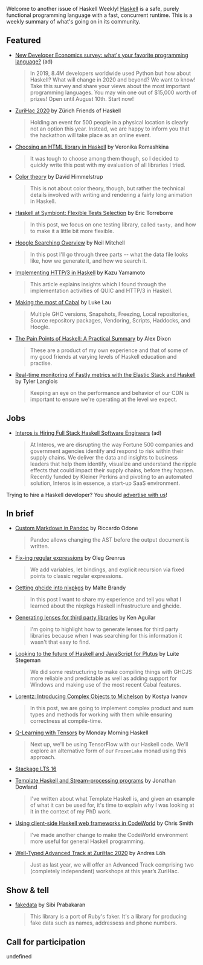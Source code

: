 Welcome to another issue of Haskell Weekly!
[Haskell](https://www.haskell.org) is a safe, purely functional programming language with a fast, concurrent runtime.
This is a weekly summary of what's going on in its community.

## Featured

- [New Developer Economics survey: what's your favorite programming language?](https://www.developereconomics.net/?utm_medium=newsletter&utm_source=haskell&utm_campaign=haskell_newsletter) (ad)
  > In 2019, 8.4M developers worldwide used Python but how about Haskell? What will change in 2020 and beyond? We want to know! Take this survey and share your views about the most important programming languages. You may win one out of $15,000 worth of prizes! Open until August 10th. Start now!

- [ZuriHac 2020](https://zfoh.ch/zurihac2020/) by Zürich Friends of Haskell
  > Holding an event for 500 people in a physical location is clearly not an option this year. Instead, we are happy to inform you that the hackathon will take place as an online event.

- [Choosing an HTML library in Haskell](https://vrom911.github.io/blog/html-libraries) by Veronika Romashkina
  > It was tough to choose among them though, so I decided to quickly write this post with my evaluation of all libraries I tried.

- [Color theory](https://reanimate.readthedocs.io/en/latest/showcase_colortheory/) by David Himmelstrup
  > This is not about color theory, though, but rather the technical details involved with writing and rendering a fairly long animation in Haskell.

- [Haskell at Symbiont: Flexible Tests Selection](https://www.symbiont.io/post/haskell-at-symbiont-flexible-tests-selection) by Eric Torreborre
  > In this post, we focus on one testing library, called `tasty,` and how to make it a little bit more flexible.

- [Hoogle Searching Overview](https://neilmitchell.blogspot.com/2020/06/hoogle-searching-overview.html) by Neil Mitchell
  > In this post I'll go through three parts -- what the data file looks like, how we generate it, and how we search it.

- [Implementing HTTP/3 in Haskell](https://kazu-yamamoto.hatenablog.jp/entry/2020/06/09/155236) by Kazu Yamamoto
  > This article explains insights which I found through the implementation activities of QUIC and HTTP/3 in Haskell.

- [Making the most of Cabal](https://lukelau.me/haskell/posts/making-the-most-of-cabal/) by Luke Lau
  > Multiple GHC versions, Snapshots, Freezing, Local repositories, Source repository packages, Vendoring, Scripts, Haddocks, and Hoogle.

- [The Pain Points of Haskell: A Practical Summary](https://dixonary.co.uk/blog/haskell/pain) by Alex Dixon
  > These are a product of my own experience and that of some of my good friends at varying levels of Haskell education and practise.

- [Real-time monitoring of Fastly metrics with the Elastic Stack and Haskell](https://www.elastic.co/blog/monitoring-fastly-with-elastic-stack-and-haskell) by Tyler Langlois
  > Keeping an eye on the performance and behavior of our CDN is important to ensure we're operating at the level we expect.

## Jobs

- [Interos is Hiring Full Stack Haskell Software Engineers](https://www.interos.ai/vacancies/#haskell-software-engineer) (ad)
  > At Interos, we are disrupting the way Fortune 500 companies and government agencies identify and respond to risk within their supply chains. We deliver the data and insights to business leaders that help them identify, visualize and understand the ripple effects that could impact their supply chains, before they happen. Recently funded by Kleiner Perkins and pivoting to an automated solution, Interos is in essence, a start-up SaaS environment.

Trying to hire a Haskell developer?
You should [advertise with us](https://haskellweekly.news/advertising.html)!

## In brief

- [Custom Markdown in Pandoc](https://dev.to/riccardoodone/custom-markdown-in-pandoc-43hf) by Riccardo Odone
  > Pandoc allows changing the AST before the output document is written.

- [Fix-ing regular expressions](https://well-typed.com/blog/2020/06/fix-ing-regular-expressions/) by Oleg Grenrus
  > We add variables, let bindings, and explicit recursion via fixed points to classic regular expressions.

- [Getting ghcide into nixpkgs](https://mpickering.github.io/ide/posts/2020-06-05-ghcide-and-nixpkgs.html) by Malte Brandy
  > In this post I want to share my experience and tell you what I learned about the nixpkgs Haskell infrastructure and ghcide.

- [Generating lenses for third party libraries](https://dev.to/piq9117/haskell-generating-lenses-for-third-party-libraries-1oik) by Ken Aguilar
  > I'm going to highlight how to generate lenses for third party libraries because when I was searching for this information it wasn't that easy to find.

- [Looking to the future of Haskell and JavaScript for Plutus](https://iohk.io/en/blog/posts/2020/06/04/looking-to-the-future-of-haskell-and-javascript-for-plutus/) by Luite Stegeman
  > We did some restructuring to make compiling things with GHCJS more reliable and predictable as well as adding support for Windows and making use of the most recent Cabal features.

- [Lorentz: Introducing Complex Objects to Michelson](https://serokell.io/blog/lorentz-complex-objects) by Kostya Ivanov
  > In this post, we are going to implement complex product and sum types and methods for working with them while ensuring correctness at compile-time.

- [Q-Learning with Tensors](https://mmhaskell.com/blog/2020/6/8/q-learning-with-tensors) by Monday Morning Haskell
  > Next up, we'll be using TensorFlow with our Haskell code. We'll explore an alternative form of our `FrozenLake` monad using this approach.

- [Stackage LTS 16](https://www.stackage.org/lts-16.0)

- [Template Haskell and Stream-processing programs](https://jmtd.net/log/template_haskell/streamgraph/) by Jonathan Dowland
  > I've written about what Template Haskell is, and given an example of what it can be used for, it's time to explain why I was looking at it in the context of my PhD work.

- [Using client-side Haskell web frameworks in CodeWorld](https://medium.com/@cdsmithus/using-client-side-haskell-web-frameworks-in-codeworld-7d8661647191) by Chris Smith
  > I’ve made another change to make the CodeWorld environment more useful for general Haskell programming.

- [Well-Typed Advanced Track at ZuriHac 2020](https://www.well-typed.com/blog/2020/06/well-typed-advanced-track-zurihac-2020/) by Andres Löh
  > Just as last year, we will offer an Advanced Track comprising two (completely independent) workshops at this year’s ZuriHac.

## Show & tell

- [fakedata](https://github.com/psibi/fakedata/tree/d08b7b9ff41f3f91e3376ec573cf58f7a95c30b2) by Sibi Prabakaran
  > This library is a port of Ruby's faker. It's a library for producing fake data such as names, addressess and phone numbers.

## Call for participation

undefined

